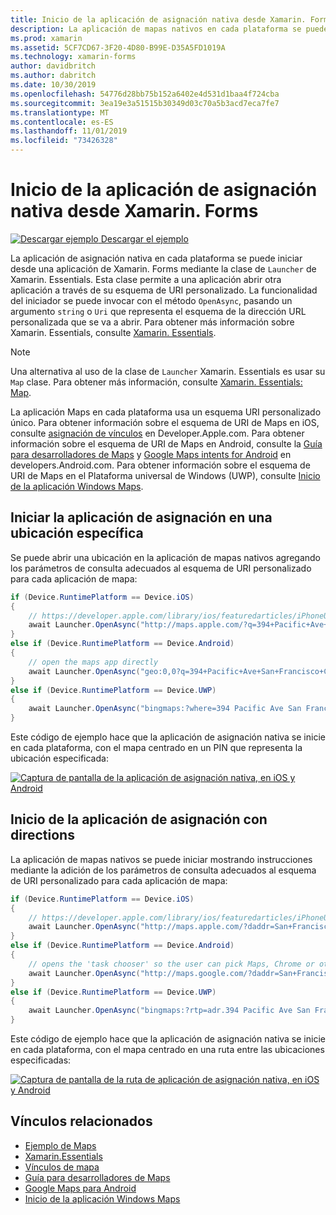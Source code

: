 ```yaml
---
title: Inicio de la aplicación de asignación nativa desde Xamarin. Forms
description: La aplicación de mapas nativos en cada plataforma se puede iniciar desde una aplicación de Xamarin. Forms mediante la clase del iniciador de Xamarin. Essentials.
ms.prod: xamarin
ms.assetid: 5CF7CD67-3F20-4D80-B99E-D35A5FD1019A
ms.technology: xamarin-forms
author: davidbritch
ms.author: dabritch
ms.date: 10/30/2019
ms.openlocfilehash: 54776d28bb75b152a6402e4d531d1baa4f724cba
ms.sourcegitcommit: 3ea19e3a51515b30349d03c70a5b3acd7eca7fe7
ms.translationtype: MT
ms.contentlocale: es-ES
ms.lasthandoff: 11/01/2019
ms.locfileid: "73426328"
---
```

# <a name="launch-the-native-map-app-from-xamarinforms"></a>Inicio de la aplicación de asignación nativa desde Xamarin. Forms

[![Descargar ejemplo](~/media/shared/download.png) Descargar el ejemplo](https://docs.microsoft.com/samples/xamarin/xamarin-forms-samples/workingwithmaps)

La aplicación de asignación nativa en cada plataforma se puede iniciar desde una aplicación de Xamarin. Forms mediante la clase de `Launcher` de Xamarin. Essentials. Esta clase permite a una aplicación abrir otra aplicación a través de su esquema de URI personalizado. La funcionalidad del iniciador se puede invocar con el método `OpenAsync`, pasando un argumento `string` o `Uri` que representa el esquema de la dirección URL personalizada que se va a abrir. Para obtener más información sobre Xamarin. Essentials, consulte [Xamarin. Essentials](~/essentials/index.md?context=xamarin/xamarin-forms).

> [!NOTE]
> Una alternativa al uso de la clase de `Launcher` Xamarin. Essentials es usar su `Map` clase. Para obtener más información, consulte [Xamarin. Essentials: Map](~/essentials/maps.md?context=xamarin/xamarin-forms).

La aplicación Maps en cada plataforma usa un esquema URI personalizado único. Para obtener información sobre el esquema de URI de Maps en iOS, consulte [asignación de vínculos](https://developer.apple.com/library/archive/featuredarticles/iPhoneURLScheme_Reference/MapLinks/MapLinks.html) en Developer.Apple.com. Para obtener información sobre el esquema de URI de Maps en Android, consulte la [Guía para desarrolladores de Maps](https://developer.android.com/guide/components/intents-common.html#Maps) y [Google Maps intents for Android](https://developers.google.com/maps/documentation/urls/android-intents) en developers.Android.com. Para obtener información sobre el esquema de URI de Maps en el Plataforma universal de Windows (UWP), consulte [Inicio de la aplicación Windows Maps](/windows/uwp/launch-resume/launch-maps-app).

## <a name="launch-the-map-app-at-a-specific-location"></a>Iniciar la aplicación de asignación en una ubicación específica

Se puede abrir una ubicación en la aplicación de mapas nativos agregando los parámetros de consulta adecuados al esquema de URI personalizado para cada aplicación de mapa:

```csharp
if (Device.RuntimePlatform == Device.iOS)
{
    // https://developer.apple.com/library/ios/featuredarticles/iPhoneURLScheme_Reference/MapLinks/MapLinks.html
    await Launcher.OpenAsync("http://maps.apple.com/?q=394+Pacific+Ave+San+Francisco+CA");
}
else if (Device.RuntimePlatform == Device.Android)
{
    // open the maps app directly
    await Launcher.OpenAsync("geo:0,0?q=394+Pacific+Ave+San+Francisco+CA");
}
else if (Device.RuntimePlatform == Device.UWP)
{
    await Launcher.OpenAsync("bingmaps:?where=394 Pacific Ave San Francisco CA");
}
```

Este código de ejemplo hace que la aplicación de asignación nativa se inicie en cada plataforma, con el mapa centrado en un PIN que representa la ubicación especificada:

[![Captura de pantalla de la aplicación de asignación nativa, en iOS y Android](native-map-app-images/location.png "Aplicación de asignación nativa")](native-map-app-images/location-large.png#lightbox "Aplicación de asignación nativa")

## <a name="launch-the-map-app-with-directions"></a>Inicio de la aplicación de asignación con directions

La aplicación de mapas nativos se puede iniciar mostrando instrucciones mediante la adición de los parámetros de consulta adecuados al esquema de URI personalizado para cada aplicación de mapa:

```csharp
if (Device.RuntimePlatform == Device.iOS)
{
    // https://developer.apple.com/library/ios/featuredarticles/iPhoneURLScheme_Reference/MapLinks/MapLinks.html
    await Launcher.OpenAsync("http://maps.apple.com/?daddr=San+Francisco,+CA&saddr=cupertino");
}
else if (Device.RuntimePlatform == Device.Android)
{
    // opens the 'task chooser' so the user can pick Maps, Chrome or other mapping app
    await Launcher.OpenAsync("http://maps.google.com/?daddr=San+Francisco,+CA&saddr=Mountain+View");
}
else if (Device.RuntimePlatform == Device.UWP)
{
    await Launcher.OpenAsync("bingmaps:?rtp=adr.394 Pacific Ave San Francisco CA~adr.One Microsoft Way Redmond WA 98052");
}
```

Este código de ejemplo hace que la aplicación de asignación nativa se inicie en cada plataforma, con el mapa centrado en una ruta entre las ubicaciones especificadas:

[![Captura de pantalla de la ruta de aplicación de asignación nativa, en iOS y Android](native-map-app-images/directions.png "Direcciones de asignación de aplicaciones nativas")](native-map-app-images/directions-large.png#lightbox "Direcciones de asignación de aplicaciones nativas")

## <a name="related-links"></a>Vínculos relacionados

- [Ejemplo de Maps](https://docs.microsoft.com/samples/xamarin/xamarin-forms-samples/workingwithmaps)
- [Xamarin.Essentials](~/essentials/index.md?context=xamarin/xamarin-forms)
- [Vínculos de mapa](https://developer.apple.com/library/archive/featuredarticles/iPhoneURLScheme_Reference/MapLinks/MapLinks.html)
- [Guía para desarrolladores de Maps](https://developer.android.com/guide/components/intents-common.html#Maps)
- [Google Maps para Android](https://developers.google.com/maps/documentation/)
- [Inicio de la aplicación Windows Maps](/windows/uwp/launch-resume/launch-maps-app)
